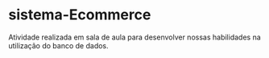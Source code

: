 # sistema-Ecommerce
Atividade realizada em sala de aula para desenvolver nossas habilidades na utilização do banco de dados.
